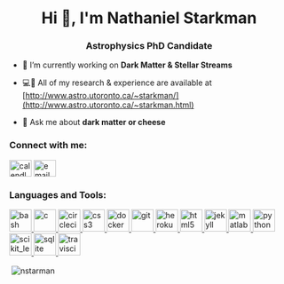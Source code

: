 <h1 align="center">Hi 👋, I'm Nathaniel Starkman</h1>
<h3 align="center">Astrophysics PhD Candidate</h3>

<!-- <p align="left"> <img src="https://komarev.com/ghpvc/?username=nstarman&label=Profile%20views&color=0e75b6&style=flat" alt="nstarman" /> </p> -->

<!-- <p align="left"> <a href="https://github.com/ryo-ma/github-profile-trophy"><img src="https://github-profile-trophy.vercel.app/?username=nstarman" alt="nstarman" /></a> </p> -->

- 🔭 I’m currently working on **Dark Matter & Stellar Streams**

- 💻📄 All of my research & experience are available at [http://www.astro.utoronto.ca/~starkman/](http://www.astro.utoronto.ca/~starkman.html)

- 💬 Ask me about **dark matter or cheese**

<h3 align="left">Connect with me:</h3>
<p align="left">
<!-- <a href="https://linkedin.com/in/nathanielstarkman@gmail.com" target="blank"><img align="center" src="https://cdn.jsdelivr.net/npm/simple-icons@3.0.1/icons/linkedin.svg" alt="nathanielstarkman@gmail.com" height="30" width="40" /></a>  -->
<!-- <a href="https://stackoverflow.com/users/nstarman" target="blank"><img align="center" src="https://cdn.jsdelivr.net/npm/simple-icons@3.0.1/icons/stackoverflow.svg" alt="nstarman" height="30" width="40" /></a>  -->
<a href="https://calendly.com/nathanielstarkman" target="blank"><img align="center" src="http://cdn.onlinewebfonts.com/svg/img_134220.svg" alt="calendly" height="30" width="40" /></a>
<a href="mailto:n.starkman@mail.utoronto.ca" target="blank"><img align="center" src="https://image.flaticon.com/icons/svg/80/80599.svg" alt="email" height="30" width="40" /></a>
</p>

<h3 align="left">Languages and Tools:</h3>
<p align="left"> <a href="https://www.gnu.org/software/bash/" target="_blank"> <img src="https://www.vectorlogo.zone/logos/gnu_bash/gnu_bash-icon.svg" alt="bash" width="40" height="40"/> </a> <a href="https://www.cprogramming.com/" target="_blank"> <img src="https://devicons.github.io/devicon/devicon.git/icons/c/c-original.svg" alt="c" width="40" height="40"/> </a> <a href="https://circleci.com" target="_blank"> <img src="https://www.vectorlogo.zone/logos/circleci/circleci-icon.svg" alt="circleci" width="40" height="40"/> </a> <a href="https://www.w3schools.com/css/" target="_blank"> <img src="https://devicons.github.io/devicon/devicon.git/icons/css3/css3-original-wordmark.svg" alt="css3" width="40" height="40"/> </a> <a href="https://www.docker.com/" target="_blank"> <img src="https://devicons.github.io/devicon/devicon.git/icons/docker/docker-original-wordmark.svg" alt="docker" width="40" height="40"/> </a> <a href="https://git-scm.com/" target="_blank"> <img src="https://www.vectorlogo.zone/logos/git-scm/git-scm-icon.svg" alt="git" width="40" height="40"/> </a> <a href="https://heroku.com" target="_blank"> <img src="https://www.vectorlogo.zone/logos/heroku/heroku-icon.svg" alt="heroku" width="40" height="40"/> </a> <a href="https://www.w3.org/html/" target="_blank"> <img src="https://devicons.github.io/devicon/devicon.git/icons/html5/html5-original-wordmark.svg" alt="html5" width="40" height="40"/> </a> <a href="https://jekyllrb.com/" target="_blank"> <img src="https://www.vectorlogo.zone/logos/jekyllrb/jekyllrb-icon.svg" alt="jekyll" width="40" height="40"/> </a> <a href="https://www.mathworks.com/" target="_blank"> <img src="https://raw.githubusercontent.com/simple-icons/simple-icons/master/icons/mathworks.svg" alt="matlab" width="40" height="40"/> </a> <a href="https://www.python.org" target="_blank"> <img src="https://devicons.github.io/devicon/devicon.git/icons/python/python-original.svg" alt="python" width="40" height="40"/> </a> <a href="https://scikit-learn.org/" target="_blank"> <img src="https://upload.wikimedia.org/wikipedia/commons/0/05/Scikit_learn_logo_small.svg" alt="scikit_learn" width="40" height="40"/> </a> <a href="https://www.sqlite.org/" target="_blank"> <img src="https://www.vectorlogo.zone/logos/sqlite/sqlite-icon.svg" alt="sqlite" width="40" height="40"/> </a> <a href="https://travis-ci.org" target="_blank"> <img src="https://www.vectorlogo.zone/logos/travis-ci/travis-ci-icon.svg" alt="travisci" width="40" height="40"/> </a> </p>

<!-- <p><img align="left" src="https://github-readme-stats.vercel.app/api/top-langs?username=nstarman&show_icons=true&locale=en&layout=compact" alt="nstarman" /></p> -->

<p>&nbsp;<img align="center" src="https://github-readme-stats.vercel.app/api?username=nstarman&show_icons=true&locale=en" alt="nstarman" /></p>

